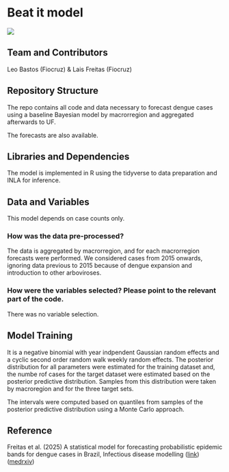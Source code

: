 # Beat it model

![](https://upload.wikimedia.org/wikipedia/pt/8/82/Beat_It.jpg)

## Team and Contributors

Leo Bastos (Fiocruz) & Lais Freitas (Fiocruz)

## Repository Structure

The repo contains all code and data necessary to forecast dengue cases using a baseline Bayesian model by macrorregion and aggregated afterwards to UF.

The forecasts are also available.

## Libraries and Dependencies

The model is implemented in R using the tidyverse to data preparation and INLA for inference.

## Data and Variables

This model depends on case counts only.

### How was the data pre-processed?

The data is aggregated by macrorregion, and for each macrorregion forecasts were performed. We considered cases from 2015 onwards, ignoring data previous to 2015 because of dengue expansion and introduction to other arboviroses.

### How were the variables selected? Please point to the relevant part of the code.

There was no variable selection.

## Model Training

It is a negative binomial with year indpendent Gaussian random effects and a cyclic second order random walk weekly random effects. The posterior distribution for all parameters were estimated for the training dataset and, the numbe rof cases for the target dataset were estimated based on the posterior predictive distribution. Samples from this distribution were taken by macroregion and for the three target sets.

The intervals were computed based on quantiles from samples of the posterior predictive distribution using a Monte Carlo approach.

## Reference

Freitas et al. (2025) A statistical model for forecasting probabilistic epidemic bands for dengue cases in Brazil, Infectious disease modelling ([link](https://www.sciencedirect.com/science/article/pii/S2468042725000739)) ([medrxiv](https://www.medrxiv.org/content/10.1101/2025.06.12.25329525v1))
